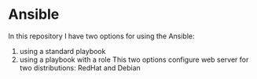 # Ansible
In this repository I have two options for using the Ansible: 
1) using a standard playbook
2) using a playbook with a role
This two options configure web server for two distributions: RedHat and Debian
